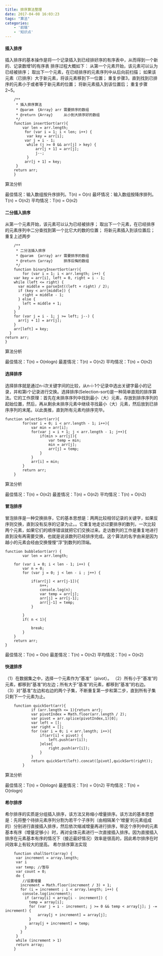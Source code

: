 ```yaml
---
title: 排序算法整理
date: 2017-04-08 16:03:23
tags: "算法"
categories:
    - '前端'
    - '知识点'
---
```

#### 插入排序
插入排序的基本操作是将一个记录插入到已经排好序的有序表中，从而得到一个新的、记录数增1的有序表
排序过程大概如下：
从第一个元素开始，该元素可以认为已经被排序；
取出下一个元素，在已经排序的元素序列中从后向前扫描；
如果该元素（已排序）大于新元素，将该元素移到下一位置；
重复步骤3，直到找到已排序的元素小于或者等于新元素的位置；
将新元素插入到该位置后；
重复步骤2~5。
<!--more-->
        /**
         * 插入排序算法
         * @param  {Array} arr 需要排序的数组
         * @return {Array}     从小到大排序好的数组
         */
        function insertSort(arr){
            var len = arr.length;
             for (var i = 1; i < len; i++) {
              var key = arr[i];
             var j = i - 1;
              while (j >= 0 && arr[j] > key) {
                  arr[j + 1] = arr[j];
                  j--;
              }
             arr[j + 1] = key;
         }
        return arr;
        }
算法分析

最佳情况：输入数组按升序排列。T(n) = O(n)
最坏情况：输入数组按降序排列。T(n) = O(n2)
平均情况：T(n) = O(n2)

#### 二分插入排序

从第一个元素开始，该元素可以认为已经被排序；
取出下一个元素，在已经排序的元素序列中二分查找到第一个比它大的数的位置；
将新元素插入到该位置后；
重复上述两步

        /**
         * 二分法插入排序
         * @param  {array} arr 需要排序的数组
         * @return {array}     排序后悔的数组
         */
        function binaryInsertSort(arr){
            for (var i = 1; i < arr.length; i++) {
        var key = arr[i], left = 0, right = i - 1;
        while (left <= right) {
          var middle = parseInt((left + right) / 2);
          if (key < arr[middle]) {
            right = middle - 1;
          } else {
            left = middle + 1;
          }
        }
        for (var j = i - 1; j >= left; j--) {
          arr[j + 1] = arr[j];
        }
        arr[left] = key;
      }
    return arr;
    }
算法分析

最佳情况：T(n) = O(nlogn)
最差情况：T(n) = O(n2)
平均情况：T(n) = O(n2)

#### 选择排序

选择排序就是通过n-i次关键字间的比较，从n-i-1个记录中选出关键字最小的记录，并和第i个记录进行交换。选择排序(Selection-sort)是一种简单直观的排序算法。它的工作原理：首先在未排序序列中找到最小（大）元素，存放到排序序列的起始位置，然后，再从剩余未排序元素中继续寻找最小（大）元素，然后放到已排序序列的末尾。以此类推，直到所有元素均排序完毕。
```
function selectSort(arr){
        for(var i = 0; i < arr.length - 1; i++){
            var min = arr[i];
            for(var j = i + 1; j < arr.length - 1; j++){
                if(min > arr[j]){
                    var temp = min;
                    min = arr[j];
                    arr[j] = temp;
                }
            }
            arr[i] = min;
        }
        return arr;
    }
```
算法分析

最佳情况：T(n) = O(n2)
最差情况：T(n) = O(n2)
平均情况：T(n) = O(n2)

#### 冒泡排序

冒泡排序是一种交换排序，它的基本思想是：两两比较相邻记录的关键字，如果反序则交换，直到没有反序的记录为止。。它重复地走访过要排序的数列，一次比较两个元素，如果它们的顺序错误就把它们交换过来。走访数列的工作是重复地进行直到没有再需要交换，也就是说该数列已经排序完成。这个算法的名字由来是因为越小的元素会经由交换慢慢“浮”到数列的顶端。

	function bubbleSort(arr) {
	        var len = arr.length;

        for (var i = 0; i < len - 1; i++) {
            var n = 0;
            for (var j = 0; j < len - i ; j++) {

                if(arr[j] < arr[j-1]){
                    n++;
                    console.log(n);
                    var temp = arr[j];
                    arr[j] = arr[j-1];
                    arr[j-1] = temp;
                }

            }
            if( n < 1){

                break;
            }
        }
        return arr;
    }
最佳情况：T(n) = O(n)
最差情况：T(n) = O(n2)
平均情况：T(n) = O(n2)

#### 快速排序

（1）在数据集之中，选择一个元素作为”基准”（pivot）。
（2）所有小于”基准”的元素，都移到”基准”的左边；所有大于”基准”的元素，都移到”基准”的右边。
（3）对”基准”左边和右边的两个子集，不断重复第一步和第二步，直到所有子集只剩下一个元素为止。

		function quickSort(arr){
		        if (arr.length <= 1){return arr};
		        var pivotIndex = Math.floor(arr.length / 2);
		        var pivot = arr.splice(pivotIndex,1)[0];
		        var left = [];
		        var right = [];
		        for (var i = 0; i < arr.length; i++){
		            if(arr[i] < pivot) {
		                left.push(arr[i]);
		            }else{
		                right.push(arr[i]);
		            }
		        }
		        return quickSort(left).concat([pivot],quickSort(right));
		    }
算法分析

最佳情况：T(n) = O(nlogn)
最差情况：T(n) = O(n2)
平均情况：T(n) = O(nlogn)

#### 希尔排序

希尔排序的实质是分组插入排序，该方法又称缩小增量排序。该方法的基本思想是：先将整个待排元素序列分割为若干个子序列（由相隔某个‘增量’的元素组成的）分别进行直接插入排序，然后依次缩减增量再进行排序，带这个序列中的元素基本有序（增量足够小）时，再对全体元素进行一次直接插入排序。因为直接插入排序在元素基本有序的情况下（接近最好情况）效率是很高的，因此希尔排序在时间效率上有较大的提高。
希尔排序算法实现

		function shallSort(array) {
		 var increment = array.length;
		 var i
		 var temp; //暂存
		 var count = 0;
		 do {
		    //设置增量
		   increment = Math.floor(increment / 3) + 1;
		   for (i = increment ; i < array.length; i++) {
		    console.log(increment);
		     if (array[i] < array[i - increment]) {
		       temp = array[i];
		       for (var j = i - increment; j >= 0 && temp < array[j]; j -= increment) {
		           array[j + increment] = array[j];
		       }
		       array[j + increment] = temp;
		     }
		   }
		 }
		 while (increment > 1)
		 return array;
		}
